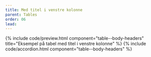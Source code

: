 ```yaml
---
title: Med titel i venstre kolonne 
parent: Tables
order: 06
lead: 
---
```


{% include code/preview.html component="table--body-headers" title="Eksempel på tabel med titel i venstre kolonne"  %}
{% include code/accordion.html component="table--body-headers" %}
